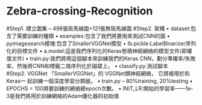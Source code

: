 # Zebra-crossing-Recognition
#Step1. 建立圖集
  – 498張斑馬線圖+121張無斑馬線圖
#Step2. 架構
  • dataset:包含了需要訓練的種類
  • examples:包含了我們將要用來測試CNN的圖
  • pyimagesearch模塊:包含了SmallerVGGNet模型
  • lb.pickle:LabelBinarizer序列化的目標文件
  • a.model:這是我們序列化的Keras卷積神經網絡的模型文件(即權值文件)
  • train.py:我們將用這個腳本來訓練我們的Keras CNN，劃分準確率/失敗率，然後將CNN和標籤二值序列化於磁碟上。
  • classify.py:測試腳本   
 #Step2. VGGNet
 「SmallerVGGNet」的 VGGNet類神經網絡， 它將被用於和Keras一 起訓練一個深度學習分類器。
• train.py – 80%training, 20%testing
• EPOCHS = 100將要訓練的網絡總epoch次數。
• INIT_LR:開始的學習率——1e-3是我們將用於訓練網絡的Adam優化器的初始值
